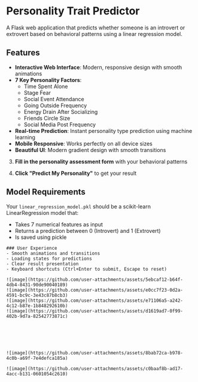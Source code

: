 # Personality Trait Predictor

A Flask web application that predicts whether someone is an introvert or extrovert based on behavioral patterns using a linear regression model.

## Features

- **Interactive Web Interface**: Modern, responsive design with smooth animations
- **7 Key Personality Factors**: 
  - Time Spent Alone
  - Stage Fear
  - Social Event Attendance
  - Going Outside Frequency
  - Energy Drain After Socializing
  - Friends Circle Size
  - Social Media Post Frequency
- **Real-time Prediction**: Instant personality type prediction using machine learning
- **Mobile Responsive**: Works perfectly on all device sizes
- **Beautiful UI**: Modern gradient design with smooth transitions




3. **Fill in the personality assessment form** with your behavioral patterns

4. **Click "Predict My Personality"** to get your result

## Model Requirements

Your `linear_regression_model.pkl` should be a scikit-learn LinearRegression model that:
- Takes 7 numerical features as input
- Returns a prediction between 0 (Introvert) and 1 (Extrovert)
- Is saved using pickle
```
### User Experience
- Smooth animations and transitions
- Loading states for predictions
- Clear result presentation
- Keyboard shortcuts (Ctrl+Enter to submit, Escape to reset)

![image](https://github.com/user-attachments/assets/5ebcaf12-b64f-4db4-8431-90de90040189)
![image](https://github.com/user-attachments/assets/e0cc7f23-0d2a-4591-bc9c-3e43c87b8cb3)
![image](https://github.com/user-attachments/assets/e71106a5-a242-4c12-b87e-1b848292610b)
![image](https://github.com/user-attachments/assets/d1619ad7-0f99-402b-9d7a-82542773871c)






![image](https://github.com/user-attachments/assets/8bab72ca-b978-4c0b-a69f-7e4defca185a)

![image](https://github.com/user-attachments/assets/c0baaf8b-ad17-4acc-b131-0601054c2610)




